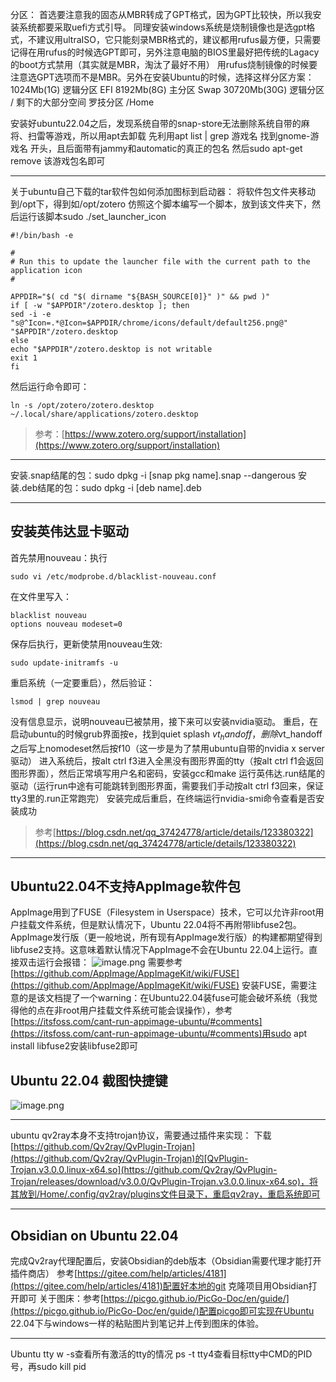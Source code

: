 分区：
首选要注意我的固态从MBR转成了GPT格式，因为GPT比较快，所以我安装系统都要采取uefi方式引导。
同理安装windows系统是烧制镜像也是选gpt格式，不建议用ultraISO，它只能刻录MBR格式的，建议都用rufus最方便，只需要记得在用rufus的时候选GPT即可，另外注意电脑的BIOS里最好把传统的Lagacy的boot方式禁用（其实就是MBR，淘汰了最好不用）
用rufus烧制镜像的时候要注意选GPT选项而不是MBR。另外在安装Ubuntu的时候，选择这样分区方案：
1024Mb(1G) 逻辑分区 EFI
8192Mb(8G) 主分区 Swap
30720Mb(30G) 逻辑分区 /
剩下的大部分空间 罗技分区 /Home

安装好ubuntu22.04之后，发现系统自带的snap-store无法删除系统自带的麻将、扫雷等游戏，所以用apt去卸载
先利用apt list | grep 游戏名
找到gnome-游戏名 开头，且后面带有jammy和automatic的真正的包名
然后sudo apt-get remove 该游戏包名即可

---

关于ubuntu自己下载的tar软件包如何添加图标到启动器：
将软件包文件夹移动到/opt下，得到如/opt/zotero
仿照这个脚本编写一个脚本，放到该文件夹下，然后运行该脚本sudo ./set_launcher_icon
```shell
#!/bin/bash -e

#
# Run this to update the launcher file with the current path to the application icon
#

APPDIR="$( cd "$( dirname "${BASH_SOURCE[0]}" )" && pwd )"
if [ -w "$APPDIR"/zotero.desktop ]; then
sed -i -e "s@^Icon=.*@Icon=$APPDIR/chrome/icons/default/default256.png@" "$APPDIR"/zotero.desktop
else
echo "$APPDIR"/zotero.desktop is not writable
exit 1
fi
```
然后运行命令即可：
```shell
ln -s /opt/zotero/zotero.desktop ~/.local/share/applications/zotero.desktop
```
> 参考：[https://www.zotero.org/support/installation](https://www.zotero.org/support/installation)


---

安装.snap结尾的包：sudo dpkg -i [snap pkg name].snap --dangerous
安装.deb结尾的包：sudo dpkg -i [deb name].deb

---

## 安装英伟达显卡驱动
首先禁用nouveau：执行
```shell
sudo vi /etc/modprobe.d/blacklist-nouveau.conf
```
在文件里写入：
```shell
blacklist nouveau
options nouveau modeset=0
```
保存后执行，更新使禁用nouveau生效:
```shell
sudo update-initramfs -u
```
重启系统（一定要重启），然后验证：
```shell
lsmod | grep nouveau
```
没有信息显示，说明nouveau已被禁用，接下来可以安装nvidia驱动。
重启，在启动ubuntu的时候grub界面按e，找到quiet splash $vt_handoff，删除$vt_handoff之后写上nomodeset然后按f10（这一步是为了禁用ubuntu自带的nvidia x server驱动）
进入系统后，按alt ctrl f3进入全黑没有图形界面的tty（按alt ctrl f1会返回图形界面），然后正常填写用户名和密码，安装gcc和make
运行英伟达.run结尾的驱动（运行run中途有可能跳转到图形界面，需要我们手动按alt ctrl f3回来，保证tty3里的.run正常跑完）
安装完成后重启，在终端运行nvidia-smi命令查看是否安装成功
> 参考[https://blog.csdn.net/qq_37424778/article/details/123380322](https://blog.csdn.net/qq_37424778/article/details/123380322)


---

## Ubuntu22.04不支持AppImage软件包 
AppImage用到了FUSE（Filesystem in Userspace）技术，它可以允许非root用户挂载文件系统，但是默认情况下，Ubuntu 22.04将不再附带libfuse2包。AppImage发行版（更一般地说，所有现有AppImage发行版）的构建都期望得到libfuse2支持。这意味着默认情况下AppImage不会在Ubuntu 22.04上运行。直接双击运行会报错：
![image.png](https://cdn.nlark.com/yuque/0/2022/png/12369362/1654310401533-2bf506e2-f39f-4e21-909b-738196db205c.png#clientId=ub4642c5c-15b7-4&crop=0&crop=0&crop=1&crop=1&from=paste&height=426&id=ubd7ce260&margin=%5Bobject%20Object%5D&name=image.png&originHeight=533&originWidth=786&originalType=binary&ratio=1&rotation=0&showTitle=false&size=45441&status=done&style=none&taskId=u33b3d36f-16c4-41f1-a8c8-7b5b62eda29&title=&width=628.8)
需要参考[https://github.com/AppImage/AppImageKit/wiki/FUSE](https://github.com/AppImage/AppImageKit/wiki/FUSE) 安装FUSE，需要注意的是该文档提了一个warning：在Ubuntu22.04装fuse可能会破坏系统（我觉得他的点在非root用户挂载文件系统可能会误操作），参考[https://itsfoss.com/cant-run-appimage-ubuntu/#comments](https://itsfoss.com/cant-run-appimage-ubuntu/#comments)用sudo apt install libfuse2安装libfuse2即可
## Ubuntu 22.04 截图快捷键
![image.png](https://cdn.nlark.com/yuque/0/2022/png/12369362/1654310695881-f4e725f3-12aa-43bf-94ae-7271860948b3.png#clientId=ub4642c5c-15b7-4&crop=0&crop=0&crop=1&crop=1&from=paste&height=479&id=uab393338&margin=%5Bobject%20Object%5D&name=image.png&originHeight=599&originWidth=580&originalType=binary&ratio=1&rotation=0&showTitle=false&size=23941&status=done&style=none&taskId=uc987ff72-ac7b-4246-bb14-131a54b913f&title=&width=464)

---

ubuntu qv2ray本身不支持trojan协议，需要通过插件来实现：
下载[https://github.com/Qv2ray/QvPlugin-Trojan](https://github.com/Qv2ray/QvPlugin-Trojan)的[QvPlugin-Trojan.v3.0.0.linux-x64.so](https://github.com/Qv2ray/QvPlugin-Trojan/releases/download/v3.0.0/QvPlugin-Trojan.v3.0.0.linux-x64.so)，将其放到/Home/.config/qv2ray/plugins文件目录下，重启qv2ray，重启系统即可

---

## Obsidian on Ubuntu 22.04
完成Qv2ray代理配置后，安装Obsidian的deb版本（Obsidian需要代理才能打开插件商店）
参考[https://gitee.com/help/articles/4181](https://gitee.com/help/articles/4181)配置好本地的git
克隆项目用Obsidian打开即可
关于图床：参考[https://picgo.github.io/PicGo-Doc/en/guide/](https://picgo.github.io/PicGo-Doc/en/guide/)配置picgo即可实现在Ubuntu 22.04下与windows一样的粘贴图片到笔记并上传到图床的体验。

---

Ubuntu tty
w -s查看所有激活的tty的情况
ps -t tty4查看目标tty中CMD的PID号，再sudo kill pid
